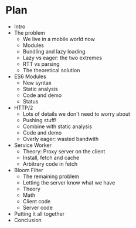 # Plan

* Intro
* The problem
  * We live in a mobile world now
  * Modules
  * Bundling and lazy loading
  * Lazy vs eager: the two extremes
  * RTT vs parsing
  * The theoretical solution
* ES6 Modules
  * New syntax
  * Static analysis
  * Code and demo
  * Status
* HTTP/2
  * Lots of details we don't need to worry about
  * Pushing stuff!
  * Combine with static analysis
  * Code and demo
  * Overly eager: wasted bandwith
* Service Worker
  * Theory: Proxy server on the client
  * Install, fetch and cache
  * Arbitrary code in fetch
* Bloom Filter
  * The remaining problem
  * Letting the server know what we have
  * Theory
  * Math
  * Client code
  * Server code
* Putting it all together
* Conclusion